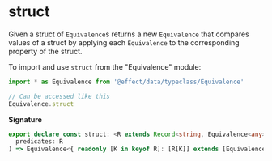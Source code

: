 # struct

Given a struct of `Equivalence`s returns a new `Equivalence` that compares values of a struct
by applying each `Equivalence` to the corresponding property of the struct.

To import and use `struct` from the "Equivalence" module:

```ts
import * as Equivalence from '@effect/data/typeclass/Equivalence'

// Can be accessed like this
Equivalence.struct
```

**Signature**

```ts
export declare const struct: <R extends Record<string, Equivalence<any>>>(
  predicates: R
) => Equivalence<{ readonly [K in keyof R]: [R[K]] extends [Equivalence<infer A>] ? A : never }>
```
